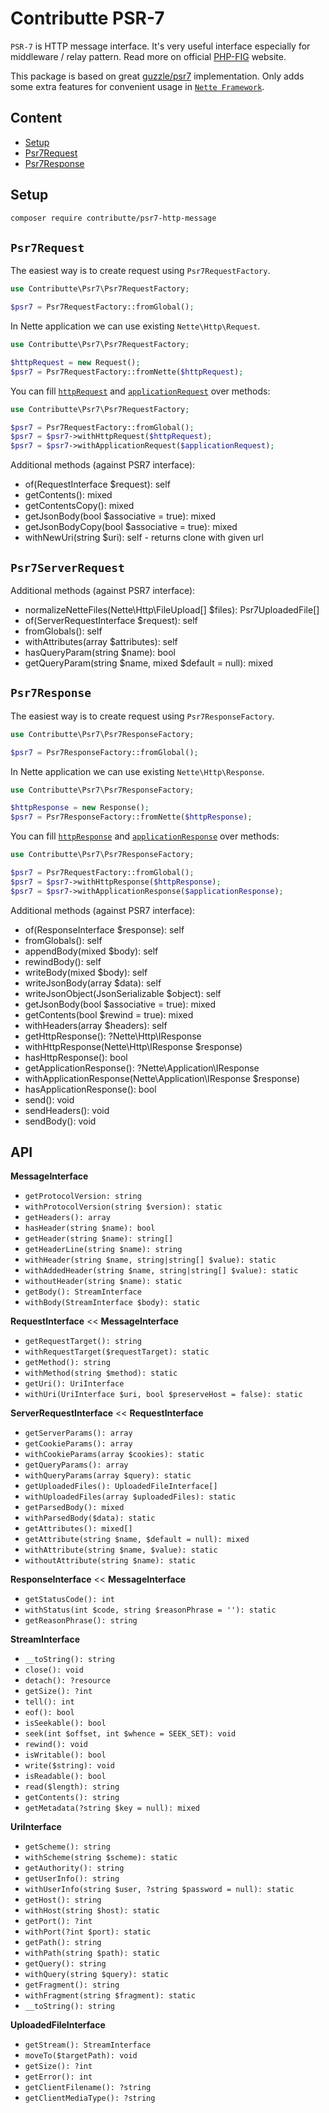 # Contributte PSR-7

`PSR-7` is HTTP message interface. It's very useful interface especially for middleware / relay pattern. Read more on official [PHP-FIG](http://www.php-fig.org/psr/psr-7/) website.

This package is based on great [guzzle/psr7](https://github.com/guzzle/psr7) implementation. Only adds some extra features for convenient usage in [`Nette Framework`](https://github.com/nette).

## Content

- [Setup](#setup)
- [Psr7Request](#psr7request)
- [Psr7Response](#psr7response)

## Setup

```bash
composer require contributte/psr7-http-message
```

## `Psr7Request`

The easiest way is to create request using `Psr7RequestFactory`.

```php
use Contributte\Psr7\Psr7RequestFactory;

$psr7 = Psr7RequestFactory::fromGlobal();
```

In Nette application we can use existing `Nette\Http\Request`.

```php
use Contributte\Psr7\Psr7RequestFactory;

$httpRequest = new Request();
$psr7 = Psr7RequestFactory::fromNette($httpRequest);
```

You can fill [`httpRequest`](https://api.nette.org/2.4/Nette.Http.Request.html) and [`applicationRequest`](https://api.nette.org/2.4/Nette.Application.Request.html) over methods:

```php
use Contributte\Psr7\Psr7RequestFactory;

$psr7 = Psr7RequestFactory::fromGlobal();
$psr7 = $psr7->withHttpRequest($httpRequest);
$psr7 = $psr7->withApplicationRequest($applicationRequest);
```

Additional methods (against PSR7 interface):
- of(RequestInterface $request): self
- getContents(): mixed
- getContentsCopy(): mixed
- getJsonBody(bool $associative = true): mixed
- getJsonBodyCopy(bool $associative = true): mixed
- withNewUri(string $uri): self - returns clone with given url

## `Psr7ServerRequest`

Additional methods (against PSR7 interface):
- normalizeNetteFiles(Nette\Http\FileUpload[] $files): Psr7UploadedFile[]
- of(ServerRequestInterface $request): self
- fromGlobals(): self
- withAttributes(array $attributes): self
- hasQueryParam(string $name): bool
- getQueryParam(string $name, mixed $default = null): mixed

## `Psr7Response`

The easiest way is to create request using `Psr7ResponseFactory`.

```php
use Contributte\Psr7\Psr7ResponseFactory;

$psr7 = Psr7ResponseFactory::fromGlobal();
```

In Nette application we can use existing `Nette\Http\Response`.

```php
use Contributte\Psr7\Psr7ResponseFactory;

$httpResponse = new Response();
$psr7 = Psr7ResponseFactory::fromNette($httpResponse);
```

You can fill [`httpResponse`](https://api.nette.org/2.4/Nette.Http.Response.html) and [`applicationResponse`](https://api.nette.org/2.4/Nette.Application.IResponse.html) over methods:

```php
use Contributte\Psr7\Psr7ResponseFactory;

$psr7 = Psr7RequestFactory::fromGlobal();
$psr7 = $psr7->withHttpResponse($httpResponse);
$psr7 = $psr7->withApplicationResponse($applicationResponse);
```

Additional methods (against PSR7 interface):
- of(ResponseInterface $response): self
- fromGlobals(): self
- appendBody(mixed $body): self
- rewindBody(): self
- writeBody(mixed $body): self
- writeJsonBody(array $data): self
- writeJsonObject(JsonSerializable $object): self
- getJsonBody(bool $associative = true): mixed
- getContents(bool $rewind = true): mixed
- withHeaders(array $headers): self
- getHttpResponse(): ?Nette\Http\IResponse
- withHttpResponse(Nette\Http\IResponse $response)
- hasHttpResponse(): bool
- getApplicationResponse(): ?Nette\Application\IResponse
- withApplicationResponse(Nette\Application\IResponse $response)
- hasApplicationResponse(): bool
- send(): void
- sendHeaders(): void
- sendBody(): void

## API

**MessageInterface**

- `getProtocolVersion: string`
- `withProtocolVersion(string $version): static`
- `getHeaders(): array`
- `hasHeader(string $name): bool`
- `getHeader(string $name): string[]`
- `getHeaderLine(string $name): string`
- `withHeader(string $name, string|string[] $value): static`
- `withAddedHeader(string $name, string|string[] $value): static`
- `withoutHeader(string $name): static`
- `getBody(): StreamInterface`
- `withBody(StreamInterface $body): static`

**RequestInterface** << **MessageInterface**

- `getRequestTarget(): string`
- `withRequestTarget($requestTarget): static`
- `getMethod(): string`
- `withMethod(string $method): static`
- `getUri(): UriInterface`
- `withUri(UriInterface $uri, bool $preserveHost = false): static`

**ServerRequestInterface** << **RequestInterface**

- `getServerParams(): array`
- `getCookieParams(): array`
- `withCookieParams(array $cookies): static`
- `getQueryParams(): array`
- `withQueryParams(array $query): static`
- `getUploadedFiles(): UploadedFileInterface[]`
- `withUploadedFiles(array $uploadedFiles): static`
- `getParsedBody(): mixed`
- `withParsedBody($data): static`
- `getAttributes(): mixed[]`
- `getAttribute(string $name, $default = null): mixed`
- `withAttribute(string $name, $value): static`
- `withoutAttribute(string $name): static`

**ResponseInterface** << **MessageInterface**

- `getStatusCode(): int`
- `withStatus(int $code, string $reasonPhrase = ''): static`
- `getReasonPhrase(): string`

**StreamInterface**

- `__toString(): string`
- `close(): void`
- `detach(): ?resource`
- `getSize(): ?int`
- `tell(): int`
- `eof(): bool`
- `isSeekable(): bool`
- `seek(int $offset, int $whence = SEEK_SET): void`
- `rewind(): void`
- `isWritable(): bool`
- `write($string): void`
- `isReadable(): bool`
- `read($length): string`
- `getContents(): string`
- `getMetadata(?string $key = null): mixed`

**UriInterface**

- `getScheme(): string`
- `withScheme(string $scheme): static`
- `getAuthority(): string`
- `getUserInfo(): string`
- `withUserInfo(string $user, ?string $password = null): static`
- `getHost(): string`
- `withHost(string $host): static`
- `getPort(): ?int`
- `withPort(?int $port): static`
- `getPath(): string`
- `withPath(string $path): static`
- `getQuery(): string`
- `withQuery(string $query): static`
- `getFragment(): string`
- `withFragment(string $fragment): static`
- `__toString(): string`

**UploadedFileInterface**

- `getStream(): StreamInterface`
- `moveTo($targetPath): void`
- `getSize(): ?int`
- `getError(): int`
- `getClientFilename(): ?string`
- `getClientMediaType(): ?string`
